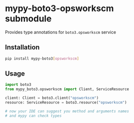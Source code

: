 # mypy-boto3-opsworkscm submodule

Provides type annotations for `boto3.opsworkscm` service

## Installation

```bash
pip install mypy-boto3[opsworkscm]
```

## Usage

```python
import boto3
from mypy_boto3.opsworkscm import Client, ServiceResource

client: Client = boto3.client("opsworkscm")
resource: ServiceResource = boto3.resource("opsworkscm")

# now your IDE can suggest you method and arguments names
# and mypy can check types
```

